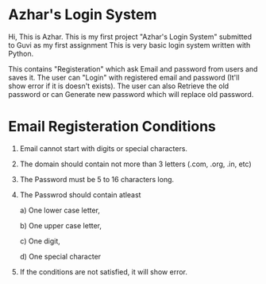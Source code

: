 # Azhar's Login System

Hi, This is Azhar. 
This is my first project "Azhar's Login System" submitted to Guvi as my first assignment
This is very basic login system written with Python.

This contains "Registeration" which ask Email and password from users and saves it.
The user can "Login" with registered email and password (It'll show error if it is doesn't exists).
The user can also Retrieve the old password or can Generate new password which will replace old password.

# Email Registeration Conditions
1. Email cannot start with digits or special characters.
2. The domain should contain not more than 3 letters (.com, .org, .in, etc)
3. The Password must be 5 to 16 characters long.
4. The Passwrod should contain atleast 

    a) One lower case letter,
    
    b) One upper case letter,
    
    c) One digit,
    
    d) One special character
    
 5. If the conditions are not satisfied, it will show error.
